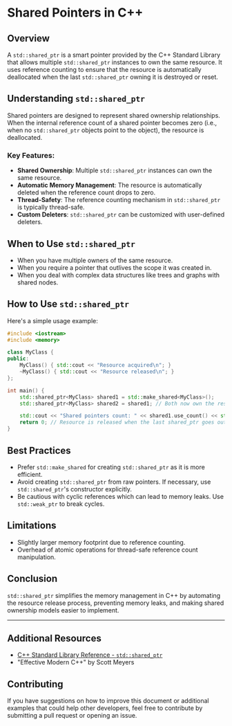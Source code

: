
# Shared Pointers in C++

## Overview

A `std::shared_ptr` is a smart pointer provided by the C++ Standard Library that allows multiple `std::shared_ptr` instances to own the same resource. It uses reference counting to ensure that the resource is automatically deallocated when the last `std::shared_ptr` owning it is destroyed or reset.

## Understanding `std::shared_ptr`

Shared pointers are designed to represent shared ownership relationships. When the internal reference count of a shared pointer becomes zero (i.e., when no `std::shared_ptr` objects point to the object), the resource is deallocated.

### Key Features:

- **Shared Ownership**: Multiple `std::shared_ptr` instances can own the same resource.
- **Automatic Memory Management**: The resource is automatically deleted when the reference count drops to zero.
- **Thread-Safety**: The reference counting mechanism in `std::shared_ptr` is typically thread-safe.
- **Custom Deleters**: `std::shared_ptr` can be customized with user-defined deleters.

## When to Use `std::shared_ptr`

- When you have multiple owners of the same resource.
- When you require a pointer that outlives the scope it was created in.
- When you deal with complex data structures like trees and graphs with shared nodes.

## How to Use `std::shared_ptr`

Here's a simple usage example:

```cpp
#include <iostream>
#include <memory>

class MyClass {
public:
    MyClass() { std::cout << "Resource acquired\n"; }
    ~MyClass() { std::cout << "Resource released\n"; }
};

int main() {
    std::shared_ptr<MyClass> shared1 = std::make_shared<MyClass>();
    std::shared_ptr<MyClass> shared2 = shared1; // Both now own the resource.

    std::cout << "Shared pointers count: " << shared1.use_count() << std::endl;
    return 0; // Resource is released when the last shared_ptr goes out of scope.
}
```

## Best Practices

- Prefer `std::make_shared` for creating `std::shared_ptr` as it is more efficient.
- Avoid creating `std::shared_ptr` from raw pointers. If necessary, use `std::shared_ptr`'s constructor explicitly.
- Be cautious with cyclic references which can lead to memory leaks. Use `std::weak_ptr` to break cycles.

## Limitations

- Slightly larger memory footprint due to reference counting.
- Overhead of atomic operations for thread-safe reference count manipulation.

## Conclusion

`std::shared_ptr` simplifies the memory management in C++ by automating the resource release process, preventing memory leaks, and making shared ownership models easier to implement.

---

## Additional Resources

- [C++ Standard Library Reference - `std::shared_ptr`](https://en.cppreference.com/w/cpp/memory/shared_ptr)
- "Effective Modern C++" by Scott Meyers

## Contributing

If you have suggestions on how to improve this document or additional examples that could help other developers, feel free to contribute by submitting a pull request or opening an issue.
